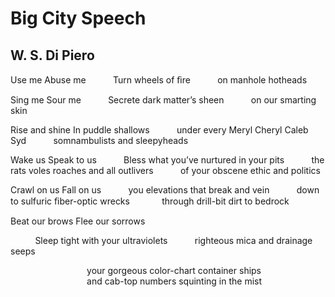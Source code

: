 # Big City Speech
## W. S. Di Piero
Use me
Abuse me
          Turn wheels of ﬁre
          on manhole hotheads

Sing me
Sour me
          Secrete dark matter’s sheen
          on our smarting skin

Rise and shine
In puddle shallows
          under every Meryl Cheryl Caleb Syd
          somnambulists and sleepyheads

Wake us
Speak to us
          Bless what you’ve nurtured in your pits
          the rats voles roaches and all outlivers
          of your obscene ethic and politics

Crawl on us
Fall on us
          you elevations that break and vein
          down to sulfuric ﬁber-optic wrecks
            through drill-bit dirt to bedrock

Beat our brows
Flee our sorrows

          Sleep tight with your ultraviolets
          righteous mica and drainage seeps

                               your gorgeous color-chart container ships
                               and cab-top numbers squinting in the mist